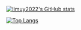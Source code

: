 [![limuy2022's GitHub stats](https://github-readme-stats.vercel.app/api?username=limuy2022&show_icons=true&theme=dracula)](https://github.com/anuraghazra/github-readme-stats)

[![Top Langs](https://github-readme-stats.vercel.app/api/top-langs/?username=limuy2022)](https://github.com/anuraghazra/github-readme-stats)